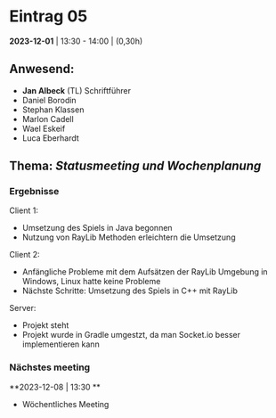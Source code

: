 # **Eintrag 05**
**2023-12-01** | 13:30 - 14:00 | (0,30h)

## **Anwesend**:

 * **Jan Albeck** (TL) Schriftführer
 * Daniel Borodin
 * Stephan Klassen
 * Marlon Cadell
 * Wael Eskeif
 * Luca Eberhardt

## **Thema**: *Statusmeeting und Wochenplanung*

### Ergebnisse

Client 1:
* Umsetzung des Spiels in Java begonnen
* Nutzung von RayLib Methoden erleichtern die Umsetzung

Client 2:
* Anfängliche Probleme mit dem Aufsätzen der RayLib Umgebung in Windows, Linux hatte keine Probleme
* Nächste Schritte: Umsetzung des Spiels in C++ mit RayLib

Server:
* Projekt steht
* Projekt wurde in Gradle umgestzt, da man Socket.io besser implementieren kann

### Nächstes meeting

**2023-12-08 | 13:30 **
- Wöchentliches Meeting